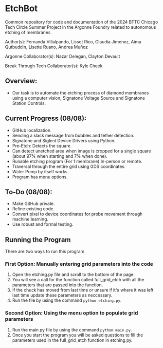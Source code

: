 # EtchBot
Common repository for code and documentation of the 2024 BTTC Chicago Tech Circle Summer Project in the Argonne Foundry related to autonomous etching of membranes.

Author(s): Fernanda Villalpando, Lisset Rico, Claudia Jimenez, Aima Qutbuddin, Lisette Ruano, Andrea Muñoz

Argonne Collaborator(s): Nazar Delegan, Clayton Devault

Break Through Tech Collaborator(s): Kyle Cheek

## Overview:

* Our task is to automate the etching process of diamond membranes using a computer vision, Signatone Voltage Source and Signatone Station Controls. 

## Current Progress (08/08):
 - GitHub localization.
 - Sending a slack message from bubbles and tether detection.
 - Signatone and Siglent Device Drivers using Python.
 - Pre-Etch: Detects the square.
 - Can detect unetched area when image is cropped for a single square (about 97% when starting and 7% when done).
 - Runable etching program (For 1 membrane) In-person or remote.
 - Traversal through the entire grid using GDS coordinates.
 - Water Pump by itself works.
 - Program has menu options.

## To-Do (08/08):
 - Make GitHub private.
 - Refine existing code.
 - Convert pixel to device coordinates for probe movement through machine learning.
 - Use robust and formal testing.

## Running the Program
There are two ways to run this program.

### First Option: Manually entering grid parameters into the code
1. Open the etching.py file and scroll to the bottom of the page.
2. You will see a call for the function called full_grid_etch with all the parameters that are passed into the function.
3. If the chuck has moved from last time or unsure if it's where it was left last time update these parameters as neccessary.
4. Run the file by using the command ```python etching.py```.

### Second Option: Using the menu option to populate grid parameters
1. Run the main.py file by using the command 
   ``` python main.py ```.
2. Once you start the program you will be asked questions to fill the parameters used in the full_grid_etch function in etching.py.